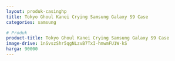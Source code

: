 ```yaml
---
layout: produk-casinghp
title: Tokyo Ghoul Kanei Crying Samsung Galaxy S9 Case
categories: samsung

# Produk
product-title: Tokyo Ghoul Kanei Crying Samsung Galaxy S9 Case
image-drive: 1nSvszShr5qgNLzvB7TxI-hmwmFU1W-kS
harga: 90000
---
```

